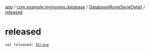 [app](../../index.md) / [com.example.mymovies.database](../index.md) / [DatabaseMovieSerieDetail](index.md) / [released](./released.md)

# released

`val released: `[`String`](https://kotlinlang.org/api/latest/jvm/stdlib/kotlin/-string/index.html)